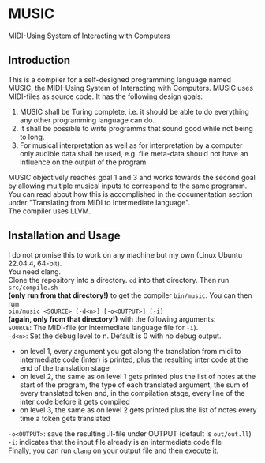 # MUSIC
MIDI-Using System of Interacting with Computers

## Introduction
This is a compiler for a self-designed programming language named MUSIC, the MIDI-Using System of Interacting with Computers. MUSIC uses MIDI-files as source code. It has the following design goals:

1. MUSIC shall be Turing complete, i.e. it should be able to do everything any other programming language can do.
2. It shall be possible to write programms that sound good while not being to long.
3. For musical interpretation as well as for interpretation by a computer only audible data shall be used, e.g. file meta-data should not have an influence on the output of the program.  

MUSIC objectively reaches goal 1 and 3 and works towards the second goal by allowing multiple musical inputs to correspond to the same programm. You can read about how this is accomplished in the documentation section under "Translating from MIDI to Intermediate language".  
The compiler uses LLVM.

## Installation and Usage
I do not promise this to work on any machine but my own (Linux Ubuntu 22.04.4, 64-bit).  
You need clang.  
Clone the repository into a directory. `cd` into that directory. Then run  
``src/compile.sh``  
**(only run from that directory!)** to get the compiler `bin/music`. You can then run  
``bin/music <SOURCE> [-d<n>] [-o<OUTPUT>] [-i]``  
**(again, only from that directory!)** with the following arguments:  
`SOURCE`: The MIDI-file (or intermediate language file for `-i`).  
`-d<n>`: Set the debug level to n. Default is 0 with no debug output.  

- on level 1, every argument you got along the translation from midi to intermediate code (inter) is printed, plus the resulting inter code at the end of the translation stage
- on level 2, the same as on level 1 gets printed plus the list of notes at the start of the program, the type of each translated argument, the sum of every translated token and, in the compilation stage, every line of the inter code before it gets compiled
- on level 3, the same as on level 2 gets printed plus the list of notes every time a token gets translated  

`-o<OUTPUT>`: save the resulting .ll-file under OUTPUT (default is `out/out.ll`)  
`-i`: indicates that the input file already is an intermediate code file  
Finally, you can run `clang` on your output file and then execute it.  

